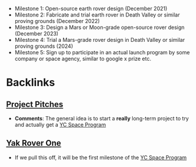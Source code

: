 - Milestone 1: Open-source earth rover design (December 2021)
- Milestone 2: Fabricate and trial earth rover in Death Valley or similar proving grounds (December 2022)
- Milestone 3: Design a Mars or Moon-grade open-source rover design (December 2023)
- Milestone 4: Trial a Mars-grade rover design in Death Valley or similar proving grounds (2024)
- Milestone 5: Sign up to participate in an actual launch program by some company or space agency, similar to google x prize etc.

# Backlinks
## [Project Pitches](<Project Pitches.md>)
- **Comments**:  The general idea is to start a __really__ long-term project to try and actually get a [YC Space Program](<YC Space Program.md>)

## [Yak Rover One](<Yak Rover One.md>)
- If we pull this off, it will be the first milestone of the [YC Space Program](<YC Space Program.md>)

